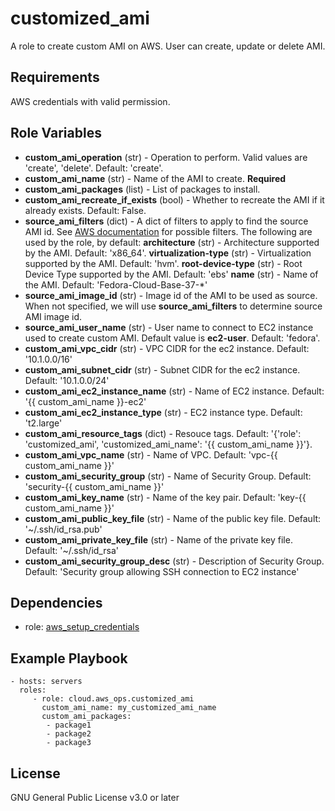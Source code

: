 customized_ami
=========

A role to create custom AMI on AWS. User can create, update or delete AMI.

Requirements
------------

AWS credentials with valid permission.

Role Variables
--------------

* **custom_ami_operation** (str) - Operation to perform. Valid values are 'create', 'delete'. Default: 'create'.
* **custom_ami_name** (str) - Name of the AMI to create. **Required**
* **custom_ami_packages** (list) - List of packages to install.
* **custom_ami_recreate_if_exists** (bool) - Whether to recreate the AMI if it already exists. Default: False.
* **source_ami_filters** (dict) - A dict of filters to apply to find the source AMI id. See [AWS documentation](https://docs.aws.amazon.com/AWSEC2/latest/APIReference/API_DescribeImages.html) for possible filters. The following are used by the role, by default:
    **architecture** (str) - Architecture supported by the AMI. Default: 'x86_64'.
    **virtualization-type** (str) - Virtualization supported by the AMI. Default: 'hvm'.
    **root-device-type** (str) - Root Device Type supported by the AMI. Default: 'ebs'
    **name** (str) - Name of the AMI. Default: 'Fedora-Cloud-Base-37-*'
* **source_ami_image_id** (str) - Image id of the AMI to be used as source. When not specified, we will use **source_ami_filters** to determine source AMI image id.
* **source_ami_user_name** (str) - User name to connect to EC2 instance used to create custom AMI. Default value is **ec2-user**. Default: 'fedora'.
* **custom_ami_vpc_cidr** (str) - VPC CIDR for the ec2 instance. Default: '10.1.0.0/16'
* **custom_ami_subnet_cidr** (str) - Subnet CIDR for the ec2 instance. Default: '10.1.0.0/24'
* **custom_ami_ec2_instance_name** (str) - Name of EC2 instance. Default: '{{ custom_ami_name }}-ec2'
* **custom_ami_ec2_instance_type** (str) - EC2 instance type. Default: 't2.large'
* **custom_ami_resource_tags** (dict) - Resouce tags. Default: '{'role': 'customized_ami', 'customized_ami_name': '{{ custom_ami_name }}'}.
* **custom_ami_vpc_name** (str) - Name of VPC. Default: 'vpc-{{ custom_ami_name }}'
* **custom_ami_security_group** (str) - Name of Security Group. Default: 'security-{{ custom_ami_name }}'
* **custom_ami_key_name** (str) - Name of the key pair. Default: 'key-{{ custom_ami_name }}'
* **custom_ami_public_key_file** (str) - Name of the public key file. Default: '~/.ssh/id_rsa.pub'
* **custom_ami_private_key_file** (str) - Name of the private key file. Default: '~/.ssh/id_rsa'
* **custom_ami_security_group_desc** (str) - Description of Security Group. Default: 'Security group allowing SSH connection to EC2 instance'

Dependencies
------------

- role: [aws_setup_credentials](../aws_setup_credentials/README.md)

Example Playbook
----------------

    - hosts: servers
      roles:
         - role: cloud.aws_ops.customized_ami
           custom_ami_name: my_customized_ami_name
           custom_ami_packages:
            - package1
            - package2
            - package3

License
-------

GNU General Public License v3.0 or later

